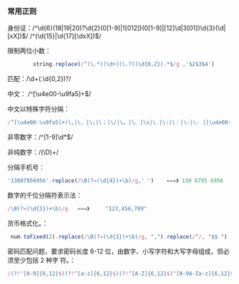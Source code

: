 
### 常用正则
身份证：/^\d{6}(18|19|20)?\d{2}(0[1-9]|1[012])(0[1-9]|[12]\d|3[01])\d{3}(\d|[xX])$/
	/^(\d{15}|\d{17}[\dxX])$/


限制两位小数：
``` javascript
		string.replace(/^(\.*)(\d+)(\.?)(\d{0,2}).*$/g ,'$2$3$4')
```
匹配：/\d+(\.\d{0,2})?/

中文： /^[\u4e00-\u9fa5]+$/

中文以特殊字符分隔：
``` javascript
/^[\u4e00-\u9fa5]+(\,|\，|\;|\；|\/|\。|\、|\s|\.|\:|\：|\-|\- |[\u4e00-\u9fa5]+)*$/

```

非零数字：/^[1-9]\d*$/


非纯数字：/(\D)+/

分隔手机号：
``` javascript
'13087956956'.replace(/\B(?=(\d{4})+\b)/g,' ')    ===》 130 8795 6956
```

数字的千位分隔符表示法：
``` javascript
/\B(?=(\d{3})+\b)/g   ===》     "123,456,789"
```

 货币格式化。：
``` javascript
 num.toFixed(2).replace(/\B(?=(\d{3})+\b)/g, ",").replace(/^/, "$$ ")    ===》$ 1,888.00
```

密码匹配问题，要求密码长度 6-12 位，由数字、小写字符和大写字母组成，但必须至少包括 2 种字
符。：
``` javascript
/(?!^[0-9]{6,12}$)(?!^[a-z]{6,12}$)(?!^[A-Z]{6,12}$)^[0-9A-Za-z]{6,12}$/
```
